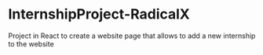# InternshipProject-RadicalX
Project in React to create a website page that allows to add a new internship to the website
